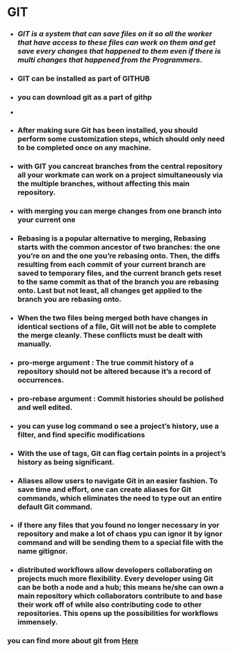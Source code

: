 
  # GIT
 
  
 * ### *GIT is a system that can  save files on it so all the worker that have access to these files can work on them and get save every changes that happened to them even if there is multi changes that happened from the Programmers*.
 
 * ### GIT can be installed as part of GITHUB

 * ### you can download git as a part of githp
 * 
 * ### After making sure Git has been installed, you should perform some customization steps, which should only need to be completed once on any machine.

 * ### with GIT you cancreat branches from the central repository all your workmate can work on a project simultaneously via the multiple branches, without affecting this main repository.

 * ### with merging you can merge changes from one branch into your current one
 
 * ### Rebasing is a popular alternative to merging, Rebasing starts with the common ancestor of two branches: the one you’re on and the one you’re rebasing onto. Then, the diffs resulting from each commit of your current branch are saved to temporary files, and the current branch gets reset to the same commit as that of the branch you are rebasing onto. Last but not least, all changes get applied to the branch you are rebasing onto.

 * ### When the two files being merged both have changes in identical sections of a file, Git will not be able to complete the merge cleanly. These conflicts must be dealt with manually.

 * ### pro-merge argument : The true commit history of a repository should not be altered because it’s a record of occurrences.

 * ### pro-rebase argument : Commit histories should be polished and well edited.

 * ### you can yuse log command o see a project’s history, use a filter, and find specific modifications

 * ### With the use of tags, Git can flag certain points in a project’s history as being significant.

 * ### Aliases allow users to navigate Git in an easier fashion. To save time and effort, one can create aliases for Git commands, which eliminates the need to type out an entire default Git command.

 * ### if there any files that you found no longer necessary in yor repository and make a lot of chaos ypu can ignor it by ignor command and will be sending them to a special file with the name gitignor.
 
 * ### distributed workflows allow developers collaborating on projects much more flexibility. Every developer using Git can be both a node and a hub; this means he/she can own a main repository which collaborators contribute to and base their work off of while also contributing code to other repositories. This opens up the possibilities for workflows immensely.
 
 
 ### **you can find more about git from** [Here](https://blog.udemy.com/git-tutorial-a-comprehensive-guide/)

